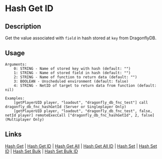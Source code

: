 # Hash Get ID

## Description

Get the value associated with `field` in hash stored at `key` from DragonflyDB.

## Usage

```sqf
Arguments:
	0: STRING - Name of stored key with hash (default: "")
	1: STRING - Name of stored field in hash (default: "")
	2: STRING - Name of function to return data (default: "")
	3: BOOLEAN - Unscheduled environment (default: false)
	4: STRING - NetID of target to return data from function (default: nil)

Examples:
	[getPlayerUID player, "loadout", "dragonfly_db_fnc_test"] call dragonfly_db_fnc_hashGetId (Server or Singleplayer Only)
	[getPlayerUID player, "loadout", "dragonfly_db_fnc_test", false, netId player] remoteExecCall ["dragonfly_db_fnc_hashGetId", 2, false] (Multiplayer Only)
```

## Links

[Hash Get](hashes/hashGet.md) |
[Hash Get ID](hashes/hashGetId.md) |
[Hash Get All](hashes/hashGetAll.md) |
[Hash Get All ID](hashes/hashGetAllId.md) |
[Hash Set](hashes/hashSet.md) |
[Hash Set ID](hashes/hashSetId.md) |
[Hash Set Bulk](hashes/hashSetBulk.md) |
[Hash Set Bulk ID](hashes/hashSetBulkId.md)
